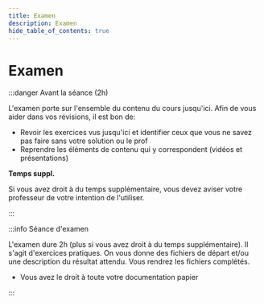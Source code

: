 ```yaml
---
title: Examen
description: Examen
hide_table_of_contents: true
---
```


# Examen

<Row>

<Column>

:::danger Avant la séance (2h)

L'examen porte sur l'ensemble du contenu du cours jusqu'ici. Afin de vous aider dans vos révisions, il est bon de:

- Revoir les exercices vus jusqu'ici et identifier ceux que vous ne savez pas faire sans votre solution ou le prof
- Reprendre les éléments de contenu qui y correspondent (vidéos et présentations)

**Temps suppl.**

Si vous avez droit à du temps supplémentaire, vous devez aviser votre professeur de votre intention de l'utiliser.

:::

</Column>

<Column>

:::info Séance d'examen

L'examen dure 2h (plus si vous avez droit à du temps supplémentaire). Il s'agit d'exercices pratiques. On vous donne des fichiers de départ et/ou une description du résultat attendu. Vous rendrez les fichiers complétés.

- Vous avez le droit à toute votre documentation papier

:::

</Column>

</Row>
